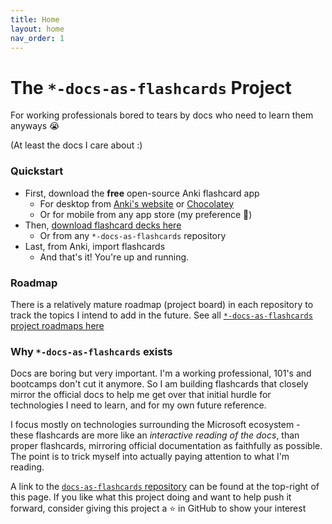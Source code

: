 ```yaml
---
title: Home
layout: home
nav_order: 1
---
```


# The `*-docs-as-flashcards` Project

For working professionals bored to tears by docs who need to learn them anyways 😭

(At least the docs I care about :)

### Quickstart

- First, download the **free** open-source Anki flashcard app
  - For desktop from [Anki's website](https://apps.ankiweb.net/) or [Chocolatey](https://community.chocolatey.org/packages/anki/)
  - Or for mobile from any app store (my preference 🤠)
- Then, [download flashcard decks here](./docs/downloads)
  - Or from any `*-docs-as-flashcards` repository
- Last, from Anki, import flashcards
  - And that's it! You're up and running.

### Roadmap

There is a relatively mature roadmap (project board) in each repository to track the topics I intend to add in the future.  See all [`*-docs-as-flashcards` project roadmaps here](https://github.com/asa55/docs-as-flashcards/projects?query=is%3Aopen)

### Why `*-docs-as-flashcards` exists

Docs are boring but very important. I'm a working professional, 101's and bootcamps don't cut it anymore. So I am building flashcards that closely mirror the official docs to help me get over that initial hurdle for technologies I need to learn, and for my own future reference.

I focus mostly on technologies surrounding the Microsoft ecosystem - these flashcards are more like an _interactive reading of the docs_, than proper flashcards, mirroring official documentation as faithfully as possible. The point is to trick myself into actually paying attention to what I'm reading.

A link to the [`docs-as-flashcards` repository](https://github.com/asa55/docs-as-flashcards) can be found at the top-right of this page. If you like what this project doing and want to help push it forward, consider giving this project a ⭐ in GitHub to show your interest
